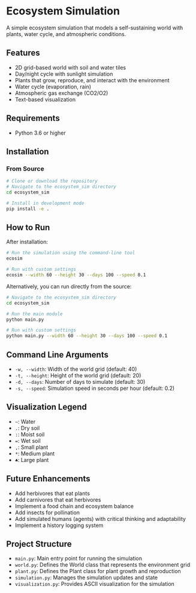 # Ecosystem Simulation

A simple ecosystem simulation that models a self-sustaining world with plants, water cycle, and atmospheric conditions.

## Features

- 2D grid-based world with soil and water tiles
- Day/night cycle with sunlight simulation
- Plants that grow, reproduce, and interact with the environment
- Water cycle (evaporation, rain)
- Atmospheric gas exchange (CO2/O2)
- Text-based visualization

## Requirements

- Python 3.6 or higher

## Installation

### From Source

```bash
# Clone or download the repository
# Navigate to the ecosystem_sim directory
cd ecosystem_sim

# Install in development mode
pip install -e .
```

## How to Run

After installation:

```bash
# Run the simulation using the command-line tool
ecosim

# Run with custom settings
ecosim --width 60 --height 30 --days 100 --speed 0.1
```

Alternatively, you can run directly from the source:

```bash
# Navigate to the ecosystem_sim directory
cd ecosystem_sim

# Run the main module
python main.py

# Run with custom settings
python main.py --width 60 --height 30 --days 100 --speed 0.1
```

## Command Line Arguments

- `-w, --width`: Width of the world grid (default: 40)
- `-t, --height`: Height of the world grid (default: 20)
- `-d, --days`: Number of days to simulate (default: 30)
- `-s, --speed`: Simulation speed in seconds per hour (default: 0.2)

## Visualization Legend

- `~`: Water
- `.`: Dry soil
- `:`: Moist soil
- `=`: Wet soil
- `,`: Small plant
- `*`: Medium plant
- `♣`: Large plant

## Future Enhancements

- Add herbivores that eat plants
- Add carnivores that eat herbivores
- Implement a food chain and ecosystem balance
- Add insects for pollination
- Add simulated humans (agents) with critical thinking and adaptability
- Implement a history logging system

## Project Structure

- `main.py`: Main entry point for running the simulation
- `world.py`: Defines the World class that represents the environment grid
- `plant.py`: Defines the Plant class for plant growth and reproduction
- `simulation.py`: Manages the simulation updates and state
- `visualization.py`: Provides ASCII visualization for the simulation 